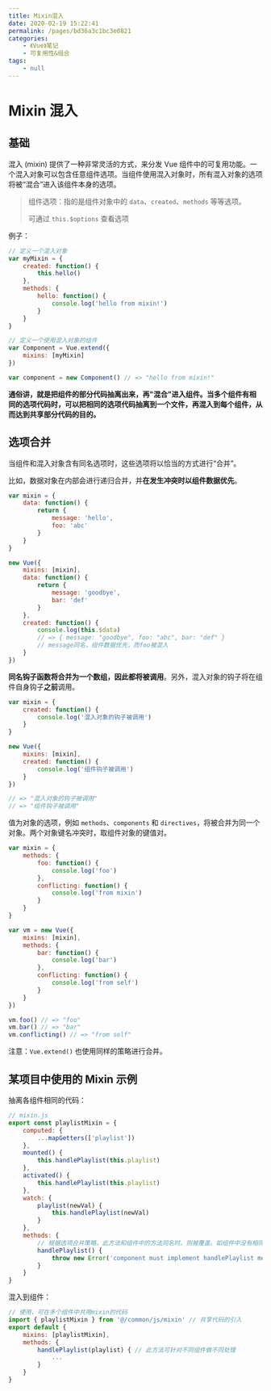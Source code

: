 ```yaml
---
title: Mixin混入
date: 2020-02-19 15:22:41
permalink: /pages/bd36a3c1bc3e0821
categories:
    - 《Vue》笔记
    - 可复用性&组合
tags:
    - null
---
```


# Mixin 混入

## 基础

混入 (mixin) 提供了一种非常灵活的方式，来分发 Vue 组件中的可复用功能。一个混入对象可以包含任意组件选项。当组件使用混入对象时，所有混入对象的选项将被“混合”进入该组件本身的选项。

<!-- more -->

> 组件选项：指的是组件对象中的 `data`、`created`、`methods` 等等选项。
>
> 可通过 `this.$options` 查看选项

例子：

```js
// 定义一个混入对象
var myMixin = {
    created: function() {
        this.hello()
    },
    methods: {
        hello: function() {
            console.log('hello from mixin!')
        }
    }
}

// 定义一个使用混入对象的组件
var Component = Vue.extend({
    mixins: [myMixin]
})

var component = new Component() // => "hello from mixin!"
```

**通俗讲，就是把组件的部分代码抽离出来，再"混合"进入组件。当多个组件有相同的选项代码时，可以把相同的选项代码抽离到一个文件，再混入到每个组件，从而达到共享部分代码的目的。**

## 选项合并

当组件和混入对象含有同名选项时，这些选项将以恰当的方式进行“合并”。

比如，数据对象在内部会进行递归合并，并**在发生冲突时以组件数据优先**。

```js
var mixin = {
    data: function() {
        return {
            message: 'hello',
            foo: 'abc'
        }
    }
}

new Vue({
    mixins: [mixin],
    data: function() {
        return {
            message: 'goodbye',
            bar: 'def'
        }
    },
    created: function() {
        console.log(this.$data)
        // => { message: "goodbye", foo: "abc", bar: "def" }
        // message同名，组件数据优先，而foo被混入
    }
})
```

**同名钩子函数将合并为一个数组，因此都将被调用**。另外，混入对象的钩子将在组件自身钩子**之前**调用。

```js
var mixin = {
    created: function() {
        console.log('混入对象的钩子被调用')
    }
}

new Vue({
    mixins: [mixin],
    created: function() {
        console.log('组件钩子被调用')
    }
})

// => "混入对象的钩子被调用"
// => "组件钩子被调用"
```

值为对象的选项，例如 `methods`、`components` 和 `directives`，将被合并为同一个对象。两个对象键名冲突时，取组件对象的键值对。

```js
var mixin = {
    methods: {
        foo: function() {
            console.log('foo')
        },
        conflicting: function() {
            console.log('from mixin')
        }
    }
}

var vm = new Vue({
    mixins: [mixin],
    methods: {
        bar: function() {
            console.log('bar')
        },
        conflicting: function() {
            console.log('from self')
        }
    }
})

vm.foo() // => "foo"
vm.bar() // => "bar"
vm.conflicting() // => "from self"
```

注意：`Vue.extend()` 也使用同样的策略进行合并。

## 某项目中使用的 Mixin 示例

抽离各组件相同的代码：

```js
// mixin.js
export const playlistMixin = {
    computed: {
        ...mapGetters(['playlist'])
    },
    mounted() {
        this.handlePlaylist(this.playlist)
    },
    activated() {
        this.handlePlaylist(this.playlist)
    },
    watch: {
        playlist(newVal) {
            this.handlePlaylist(newVal)
        }
    },
    methods: {
        // 根据选项合并策略，此方法和组件中的方法同名时，则被覆盖。如组件中没有相同名称方法时则会使用此方法，从而抛出错误。
        handlePlaylist() {
            throw new Error('component must implement handlePlaylist method')
        }
    }
}
```

混入到组件：

```js
// 使用，可在多个组件中共用mixin的代码
import { playlistMixin } from '@/common/js/mixin' // 共享代码的引入
export default {
    mixins: [playlistMixin],
    methods: {
        handlePlaylist(playlist) { // 此方法可针对不同组件做不同处理
            ...
        }
    }
}
```
